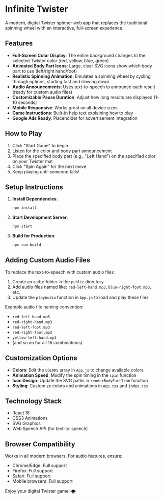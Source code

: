 # Infinite Twister

A modern, digital Twister spinner web app that replaces the traditional spinning wheel with an interactive, full-screen experience.

## Features

- **Full-Screen Color Display**: The entire background changes to the selected Twister color (red, yellow, blue, green)
- **Animated Body Part Icons**: Large, clear SVG icons show which body part to use (left/right hand/foot)
- **Realistic Spinning Animation**: Emulates a spinning wheel by cycling through options, starting fast and slowing down
- **Audio Announcements**: Uses text-to-speech to announce each result (ready for custom audio files)
- **Customizable Pause Duration**: Adjust how long results are displayed (1-10 seconds)
- **Mobile Responsive**: Works great on all device sizes
- **Game Instructions**: Built-in help text explaining how to play
- **Google Ads Ready**: Placeholder for advertisement integration

## How to Play

1. Click "Start Game" to begin
2. Listen for the color and body part announcement
3. Place the specified body part (e.g., "Left Hand") on the specified color on your Twister mat
4. Click "Spin Again" for the next move
5. Keep playing until someone falls!

## Setup Instructions

1. **Install Dependencies**:

   ```bash
   npm install
   ```

2. **Start Development Server**:

   ```bash
   npm start
   ```

3. **Build for Production**:
   ```bash
   npm run build
   ```

## Adding Custom Audio Files

To replace the text-to-speech with custom audio files:

1. Create an `audio` folder in the `public` directory
2. Add audio files named like: `red-left-hand.mp3`, `blue-right-foot.mp3`, etc.
3. Update the `playAudio` function in `App.js` to load and play these files

Example audio file naming convention:

- `red-left-hand.mp3`
- `red-right-hand.mp3`
- `red-left-foot.mp3`
- `red-right-foot.mp3`
- `yellow-left-hand.mp3`
- (and so on for all 16 combinations)

## Customization Options

- **Colors**: Edit the `COLORS` array in `App.js` to change available colors
- **Animation Speed**: Modify the spin timing in the `spin` function
- **Icon Design**: Update the SVG paths in `renderBodyPartIcon` function
- **Styling**: Customize colors and animations in `App.css` and `index.css`

## Technology Stack

- React 18
- CSS3 Animations
- SVG Graphics
- Web Speech API (for text-to-speech)

## Browser Compatibility

Works in all modern browsers. For audio features, ensure:

- Chrome/Edge: Full support
- Firefox: Full support
- Safari: Full support
- Mobile browsers: Full support

Enjoy your digital Twister game! 🌪️
